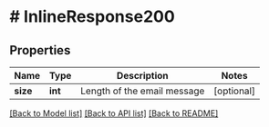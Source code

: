 # # InlineResponse200

## Properties

Name | Type | Description | Notes
------------ | ------------- | ------------- | -------------
**size** | **int** | Length of the email message | [optional]

[[Back to Model list]](../../README.md#models) [[Back to API list]](../../README.md#endpoints) [[Back to README]](../../README.md)
